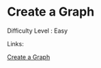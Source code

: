 # Create a Graph

Difficulty Level : Easy

Links:

[Create a Graph](https://www.geeksforgeeks.org/problems/print-adjacency-list-1587115620/1)